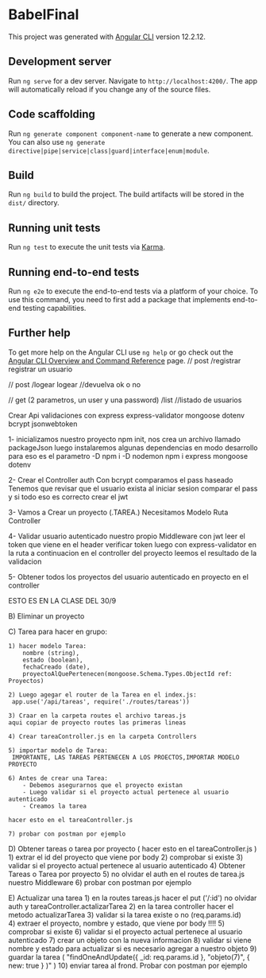 # BabelFinal

This project was generated with [Angular CLI](https://github.com/angular/angular-cli) version 12.2.12.

## Development server

Run `ng serve` for a dev server. Navigate to `http://localhost:4200/`. The app will automatically reload if you change any of the source files.

## Code scaffolding

Run `ng generate component component-name` to generate a new component. You can also use `ng generate directive|pipe|service|class|guard|interface|enum|module`.

## Build

Run `ng build` to build the project. The build artifacts will be stored in the `dist/` directory.

## Running unit tests

Run `ng test` to execute the unit tests via [Karma](https://karma-runner.github.io).

## Running end-to-end tests

Run `ng e2e` to execute the end-to-end tests via a platform of your choice. To use this command, you need to first add a package that implements end-to-end testing capabilities.

## Further help

To get more help on the Angular CLI use `ng help` or go check out the [Angular CLI Overview and Command Reference](https://angular.io/cli) page.
//	post	/registrar
registrar un usuario

// post	/logear
logear //devuelva ok o no

// get (2 parametros, un user y una password)	/list
//listado de usuarios

Crear Api validaciones con express express-validator mongoose dotenv bcrypt jsonwebtoken

1- inicializamos nuestro proyecto 
	npm init, nos crea un archivo llamado packageJson
	luego instalaremos algunas dependencias en modo desarrollo para eso es el parametro -D
	npm i -D nodemon 
	npm i express mongoose dotenv

	

2- Crear el Controller auth
	Con bcrypt comparamos el pass haseado	
	Tenemos que revisar que el usuario exista al iniciar sesion
	comparar el pass y si todo eso es correcto crear el jwt
	
	
3- Vamos a Crear un proyecto (.TAREA.)
	Necesitamos Modelo
	Ruta
	Controller

4- Validar usuario autenticado nuestro propio Middleware
	con jwt
	leer el token que viene en el header
	verificar token
	luego con express-validator en la ruta 
	a continuacion en el controller del proyecto leemos el resultado de la validacion

5- Obtener todos los proyectos del usuario autenticado
	en proyecto en el controller

   ESTO ES EN LA CLASE DEL 30/9

B) Eliminar un proyecto

C) Tarea para hacer en grupo:
    
    1) hacer modelo Tarea:
        nombre (string), 
        estado (boolean),
        fechaCreado (date), 
        proyectoAlQuePertenecen(mongoose.Schema.Types.ObjectId ref: Proyectos)

    2) Luego agegar el router de la Tarea en el index.js:
     app.use('/api/tareas', require('./routes/tareas'))

    3) Craar en la carpeta routes el archivo tareas.js 
    aqui copiar de proyecto routes las primeras lineas 
    
    4) Crear tareaController.js en la carpeta Controllers 

    5) importar modelo de Tarea:
     IMPORTANTE, LAS TAREAS PERTENECEN A LOS PROECTOS,IMPORTAR MODELO PROYECTO
    
    6) Antes de crear una Tarea:
        - Debemos asegurarnos que el proyecto existan
        - Luego validar si el proyecto actual pertenece al usuario autenticado
        - Creamos la tarea

    hacer esto en el tareaController.js

    7) probar con postman por ejemplo

D) Obtener tareas o tarea por proyecto ( hacer esto en el tareaController.js )
    1) extrar el id del proyecto que viene por body
    2) comprobar si existe
    3) validar si el proyecto actual pertenece al usuario autenticado
    4) Obtener Tareas o Tarea por proyecto
    5) no olvidar el auth en el routes de tarea.js nuestro Middleware
    6) probar con postman por ejemplo

E) Actualizar una tarea 
    1) en la routes tareas.js hacer el put ('/:id') no olvidar auth y tareaController.actalizarTarea
    2) en la tarea controller hacer el metodo actualizarTarea 
    3) validar si la tarea existe o no (req.params.id)    
    4) extraer el proyecto, nombre y estado, que viene por body !!!!
    5) comprobar si existe
    6) validar si el proyecto actual pertenece al usuario autenticado 
    7) crear un objeto con la nueva informacion 
    8) validar si viene nombre y estado para actualizar si es necesario  agregar a nuestro objeto
    9) guardar la tarea ( "findOneAndUpdate({ _id: req.params.id }, "objeto(7)", { new: true } )" )
    10) enviar tarea al frond. Probar con postman por ejemplo